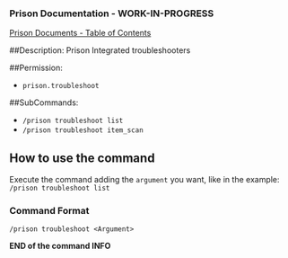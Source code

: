### Prison Documentation - **WORK-IN-PROGRESS**
[Prison Documents - Table of Contents](docs/prison_docs_000_toc.md)

##Description:
Prison Integrated troubleshooters

##Permission:
- `prison.troubleshoot`

##SubCommands:
- `/prison troubleshoot list`
- `/prison troubleshoot item_scan`

## How to use the command

Execute the command adding the `argument` you want, like in the example: `/prison troubleshoot list` 

### Command Format
`/prison troubleshoot <Argument>`

**END of the command INFO**